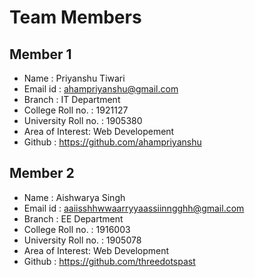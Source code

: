 # Team Members

## Member 1

- Name     : Priyanshu Tiwari
- Email id : ahampriyanshu@gmail.com
- Branch   : IT Department
- College Roll no. : 1921127
- University Roll no. : 1905380
- Area of Interest: Web Developement
- Github : https://github.com/ahampriyanshu

## Member 2

- Name     : Aishwarya Singh
- Email id : aaiisshhwwaarryyaassiinngghh@gmail.com
- Branch   : EE Department
- College Roll no. : 1916003
- University Roll no. : 1905078
- Area of Interest: Web Development
- Github : https://github.com/threedotspast
